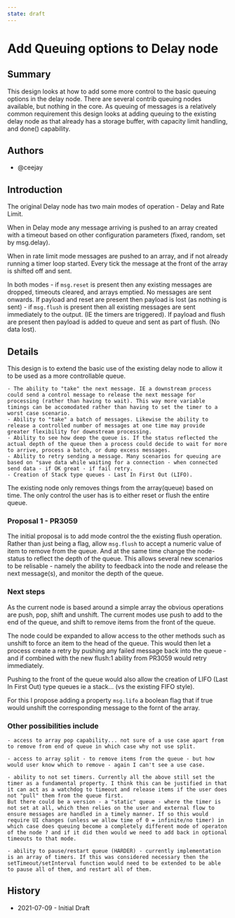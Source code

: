 ```yaml
---
state: draft
---
```


# Add Queuing options to Delay node

## Summary

This design looks at how to add some more control to the basic queuing options in the delay node.
There are several contrib queuing nodes available, but nothing in the core. As queuing of messages is a relatively common requirement this design looks at adding queuing to the existing delay node as that already has a storage buffer, with capacity limit handling, and done() capability.

## Authors

 - @ceejay

## Introduction

The original Delay node has two main modes of operation - Delay and Rate Limit.

When in Delay mode any message arriving is pushed to an array created with a timeout based on other configuration parameters (fixed, random, set by msg.delay).

When in rate limit mode messages are pushed to an array, and if not already running a timer loop started. Every tick the message at the front of the array is shifted off and sent.

In both modes
    - if `msg.reset` is present then any existing messages are dropped, timeouts cleared, and arrays emptied. No messages are sent onwards. If payload and reset are present then payload is lost (as nothing is sent)
    - if `msg.flush` is present then all existing messages are sent immediately to the output. (IE the timers are triggered). If payload and flush are present then payload is added to queue and sent as part of flush. (No data lost).

## Details

This design is to extend the basic use of the existing delay node to allow it to be used as a more controllable queue.

    - The ability to "take" the next message. IE a downstream process could send a control message to release the next message for processing (rather than having to wait). This way more variable timings can be accomodated rather than having to set the timer to a worst case scenario.
    - Ability to "take" a batch of messages. Likewise the ability to release a controlled number of messages at one time may provide greater flexibility for downstream processing.
    - Ability to see how deep the queue is. If the status reflected the actual depth of the queue then a process could decide to wait for more to arrive, process a batch, or dump excess messages.
    - Ability to retry sending a message. Many scenarios for queuing are based on "save data while waiting for a connection - when connected send data - if OK great - if fail retry.
    - Creation of Stack type queues - Last In First Out (LIFO).

The existing node only removes things from the array(queue) based on time. The only control the user has is to either reset or flush the entire queue.

### Proposal 1 - PR3059

The initial proposal is to add mode control the the existing flush operation. Rather than just being a flag, allow `msg.flush` to accept a numeric value of item to remove from the queue. And at the same time change the node-status to reflect the depth of the queue. This allows several new scenarios to be relisable - namely the ability to feedback into the node and release the next message(s), and monitor the depth of the queue.

### Next steps

As the current node is based around a simple array the obvious operations are push, pop, shift and unshift. The current modes use push to add to the end of the queue, and shift to remove items from the front of the queue.

The node could be expanded to allow access to the other methods such as unshift to force an item to the head of the queue. This would then let a process create a retry by pushing any failed message back into the queue - and if combined with the new flush:1 ability from PR3059 would retry immediately.

Pushing to the front of the queue would also allow the creation of LIFO (Last In First Out) type queues ie a stack... (vs the existing FIFO style).

For this I propose adding a property `msg.lifo` a boolean flag that if true would unshift the corresponding message to the fornt of the array.

### Other possibilities include

    - access to array pop capability... not sure of a use case apart from to remove from end of queue in which case why not use split.

    - access to array split - to remove items from the queue - but how would user know which to remove - again I can't see a use case.

    - ability to not set timers. Currently all the above still set the timer as a fundamental property. I think this can be justified in that it can act as a watchdog to timeout and release items if the user does not "pull" them from the queue first.
    But there could be a version - a "static" queue - where the timer is not set at all, which then relies on the user and external flow to ensure messages are handled in a timely manner. If so this would require UI changes (unless we allow time of 0 = infinite/no timer) in which case does queuing become a completely different mode of operaton of the node ? and if it did then would we need to add back in optional timeouts to that mode.

    - ability to pause/restart queue (HARDER) - currently implementation is an array of timers. If this was considered necessary then the setTimeout/setInterval function would need to be extended to be able to pause all of them, and restart all of them.


## History

  - 2021-07-09 - Initial Draft
